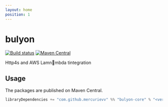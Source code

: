 ```yaml
---
layout: home
position: 1
---
```


# bulyon

[![Build status](https://github.com/mercurievv/bulyon/workflows/build/badge.svg?branch=master)](https://github.com/mercurievv/bulyon/actions?query=branch%3Amaster+workflow%3Abuild) [![Maven Central](https://maven-badges.herokuapp.com/maven-central/com.github.mercurievv/bulyon-core_2.13/badge.svg)](https://maven-badges.herokuapp.com/maven-central/com.github.mercurievv/bulyon-core_2.13)

Http4s and AWS Lamnmbda tintegration

## Usage

The packages are published on Maven Central.

```scala
libraryDependencies += "com.github.mercurievv" %% "bulyon-core" % "<version>"
```
